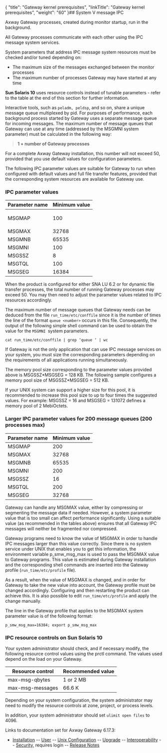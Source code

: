 {
    "title": "Gateway kernel prerequisites",
    "linkTitle": "Gateway kernel prerequisites",
    "weight": "60"
}## System V message IPC

Axway Gateway processes, created during monitor startup, run in the background.

All Gateway processes communicate with each other using the IPC message system services.

System parameters that address IPC message system resources must be checked and/or tuned depending on:

-   The maximum size of the messages exchanged between the monitor processes
-   The maximum number of processes Gateway may have started at any time

**Sun Solaris 10** uses resource controls instead of tunable parameters - refer to the table at the end of this section for further information.

Interactive tools, such as `peladm, peldsp`, and so on, share a unique message queue multiplexed by pid. For purposes of performance, each background process started by Gateway uses a separate message queue for incoming messages. The maximum number of message queues that Gateway can use at any time (addressed by the MSGMNI system parameter) must be calculated in the following way:

> **1 + number of Gateway processes**

For a complete Axway Gateway installation, this number will not exceed 50, provided that you use default values for configuration parameters.

The following IPC parameter values are suitable for Gateway to run when configured with default values and full file transfer features, provided that the corresponding system resources are available for Gateway use.

### IPC parameter values

<table>
   <thead>
      <tr>
<th class="HeadE-Column1-Header1">Parameter name         </th>
<th class="HeadD-Column1-Header1">Minimum value         </th>
      </tr>
   </thead>
   <tbody>
      <tr>
         <td><p>MSGMAP</p>         </td>
         <td>100         </td>
      </tr>
      <tr>
         <td>MSGMAX         </td>
         <td>32768         </td>
      </tr>
      <tr>
         <td>MSGMNB         </td>
         <td>65535         </td>
      </tr>
      <tr>
         <td>MSGMNI         </td>
         <td>100         </td>
      </tr>
      <tr>
         <td>MSGSSZ         </td>
         <td>8         </td>
      </tr>
      <tr>
         <td>MSGTQL         </td>
         <td>100         </td>
      </tr>
      <tr>
         <td>MSGSEG         </td>
         <td>16384         </td>
      </tr>
   </tbody>
</table>

When the product is configured for either SNA LU 6.2 or for dynamic file transfer processes, the total number of running Gateway processes may exceed 50. You may then need to adjust the parameter values related to IPC resources accordingly.

The maximum number of message queues that Gateway needs can be deduced from the file `run_time/etc/conffile` since it is the number of times the line of the format `queue <number>` occurs in this file. Consequently, the output of the following simple shell command can be used to obtain the value for the `MSGMNI `system parameters.

`cat run_time/etc/conffile | grep ‘queue ‘ | wc`

If Gateway is not the only application that can use IPC message services on your system, you must size the corresponding parameters depending on the requirements of all applications running simultaneously.

The memory pool size corresponding to the parameter values provided above is MSGSSZ\*MSGSEG = 128 KB. The following sample configures a memory pool size of MSGSSZ\*MSGSEG = 512 KB.

If your UNIX system can support a higher size for this pool, it is recommended to increase this pool size to up to four times the suggested values. For example: MSGSSZ = 16 and MSGSEG = 131072 defines a memory pool of 2 MebiOctets.

### Larger IPC parameter values for 200 message queues (200 processes max)

<table>
   <thead>
      <tr>
<th class="HeadE-Column1-Header1">Parameter name         </th>
<th class="HeadD-Column1-Header1">Minimum value         </th>
      </tr>
   </thead>
   <tbody>
      <tr>
         <td>MSGMAP         </td>
         <td>200         </td>
      </tr>
      <tr>
         <td>MSGMAX         </td>
         <td>32768         </td>
      </tr>
      <tr>
         <td>MSGMNB         </td>
         <td>65535         </td>
      </tr>
      <tr>
         <td>MSGMNI         </td>
         <td>200         </td>
      </tr>
      <tr>
         <td>MSGSSZ         </td>
         <td>16         </td>
      </tr>
      <tr>
         <td>MSGTQL         </td>
         <td>200         </td>
      </tr>
      <tr>
         <td>MSGSEG         </td>
         <td>32768         </td>
      </tr>
   </tbody>
</table>

Gateway can handle any MSGMAX value, either by compressing or segmenting the message data if needed. However, a system parameter value that is too small can affect performance significantly. Using a suitable value (as recommended in the tables above) ensures that all Gateway IPC messages will neither be fragmented nor compressed.

Gateway programs need to know the value of MSGMAX in order to handle IPC messages larger than this value correctly. Since there is no system service under UNIX that enables you to get this information, the environment variable p\_smw\_msg\_max is used to pass the MSGMAX value to Gateway programs. This value is estimated during Gateway installation and the corresponding shell commands are inserted into the Gateway profile (`run_time/etc/profile` file).

As a result, when the value of MSGMAX is changed, and in order for Gateway to take the new value into account, the Gateway profile must be changed accordingly. Configuring and then restarting the product can achieve this. It is also possible to edit `run_time/etc/profile` and apply the change manually.

The line in the Gateway profile that applies to the MSGMAX system parameter value is of the following format:

`p_smw_msg_max=16384; export p_smw_msg_max`

### IPC resource controls on Sun Solaris 10

Your system administrator should check, and if necessary modify, the following resource control values using the prctl command. The values used depend on the load on your Gateway.

<table>
   <thead>
      <tr>
<th class="HeadE-Column1-Header1">Resource control         </th>
<th class="HeadD-Column1-Header1">Recommended value         </th>
      </tr>
   </thead>
   <tbody>
      <tr>
         <td>max-msg-qbytes         </td>
         <td>1 or 2 MB         </td>
      </tr>
      <tr>
         <td>max-msg-messages         </td>
         <td>66.6 K         </td>
      </tr>
   </tbody>
</table>

Depending on your system configuration, the system administrator may need to modify the resource controls at zone, project, or process levels.

In addition, your system administrator should set `ulimit open files` to 4096.

Links to documentation set for Axway Gateway <span class="mc-variable axway_variables.Release_Number variable">6.17.3</span>:

-   [Installation](/bundle/Gateway_6173_InstallationGuide_allOS_en_HTML5/page/Content/start_page.htm) -- [User](/bundle/Gateway_6173_UsersGuide_allOS_en_HTML5/page/Content/start_page.htm) -- [Unix Configuration](/bundle/Gateway_6173_ConfigurationGuide_UNIX_en_HTML5/page/Content/start_page.htm) -- [Upgrade](/bundle/Gateway_6173_UpgradeGuide_allOS_en_HTML5/page/Content/start_page.htm) -- [Interoperability](/bundle/Gateway_6173_InteroperabilityGuide_allOS_en_HTML5/page/Content/start_page.htm) -- [Security](/bundle/Gateway_6173_SecurityGuide_allOS_en_HTML5/page/Content/start_page.htm), requires login -- [Release Notes](/bundle/Gateway_6173_ReleaseNotes_allOS_en_HTML5/page/Content/Gateway_ReleaseNotes_allOS_en.htm)
